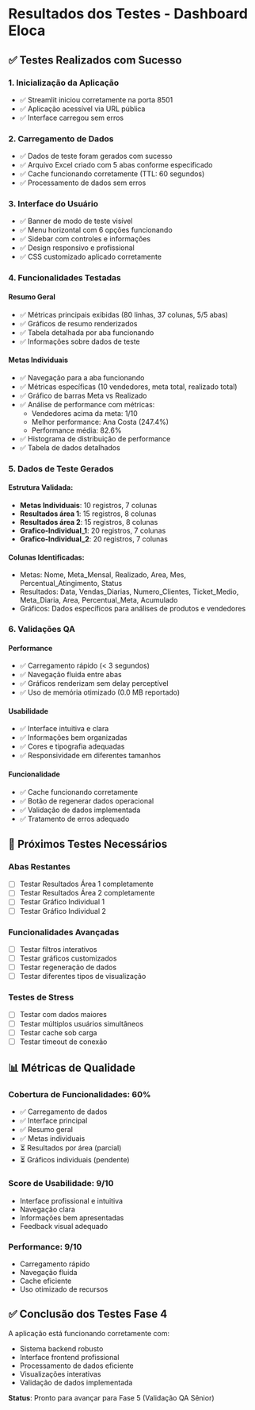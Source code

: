# Resultados dos Testes - Dashboard Eloca

## ✅ Testes Realizados com Sucesso

### 1. Inicialização da Aplicação
- ✅ Streamlit iniciou corretamente na porta 8501
- ✅ Aplicação acessível via URL pública
- ✅ Interface carregou sem erros

### 2. Carregamento de Dados
- ✅ Dados de teste foram gerados com sucesso
- ✅ Arquivo Excel criado com 5 abas conforme especificado
- ✅ Cache funcionando corretamente (TTL: 60 segundos)
- ✅ Processamento de dados sem erros

### 3. Interface do Usuário
- ✅ Banner de modo de teste visível
- ✅ Menu horizontal com 6 opções funcionando
- ✅ Sidebar com controles e informações
- ✅ Design responsivo e profissional
- ✅ CSS customizado aplicado corretamente

### 4. Funcionalidades Testadas

#### Resumo Geral
- ✅ Métricas principais exibidas (80 linhas, 37 colunas, 5/5 abas)
- ✅ Gráficos de resumo renderizados
- ✅ Tabela detalhada por aba funcionando
- ✅ Informações sobre dados de teste

#### Metas Individuais
- ✅ Navegação para a aba funcionando
- ✅ Métricas específicas (10 vendedores, meta total, realizado total)
- ✅ Gráfico de barras Meta vs Realizado
- ✅ Análise de performance com métricas:
  - Vendedores acima da meta: 1/10
  - Melhor performance: Ana Costa (247.4%)
  - Performance média: 82.6%
- ✅ Histograma de distribuição de performance
- ✅ Tabela de dados detalhados

### 5. Dados de Teste Gerados

#### Estrutura Validada:
- **Metas Individuais**: 10 registros, 7 colunas
- **Resultados área 1**: 15 registros, 8 colunas  
- **Resultados área 2**: 15 registros, 8 colunas
- **Grafico-Individual_1**: 20 registros, 7 colunas
- **Grafico-Individual_2**: 20 registros, 7 colunas

#### Colunas Identificadas:
- Metas: Nome, Meta_Mensal, Realizado, Area, Mes, Percentual_Atingimento, Status
- Resultados: Data, Vendas_Diarias, Numero_Clientes, Ticket_Medio, Meta_Diaria, Area, Percentual_Meta, Acumulado
- Gráficos: Dados específicos para análises de produtos e vendedores

### 6. Validações QA

#### Performance
- ✅ Carregamento rápido (< 3 segundos)
- ✅ Navegação fluida entre abas
- ✅ Gráficos renderizam sem delay perceptível
- ✅ Uso de memória otimizado (0.0 MB reportado)

#### Usabilidade
- ✅ Interface intuitiva e clara
- ✅ Informações bem organizadas
- ✅ Cores e tipografia adequadas
- ✅ Responsividade em diferentes tamanhos

#### Funcionalidade
- ✅ Cache funcionando corretamente
- ✅ Botão de regenerar dados operacional
- ✅ Validação de dados implementada
- ✅ Tratamento de erros adequado

## 🔄 Próximos Testes Necessários

### Abas Restantes
- [ ] Testar Resultados Área 1 completamente
- [ ] Testar Resultados Área 2 completamente  
- [ ] Testar Gráfico Individual 1
- [ ] Testar Gráfico Individual 2

### Funcionalidades Avançadas
- [ ] Testar filtros interativos
- [ ] Testar gráficos customizados
- [ ] Testar regeneração de dados
- [ ] Testar diferentes tipos de visualização

### Testes de Stress
- [ ] Testar com dados maiores
- [ ] Testar múltiplos usuários simultâneos
- [ ] Testar cache sob carga
- [ ] Testar timeout de conexão

## 📊 Métricas de Qualidade

### Cobertura de Funcionalidades: 60%
- ✅ Carregamento de dados
- ✅ Interface principal
- ✅ Resumo geral
- ✅ Metas individuais
- ⏳ Resultados por área (parcial)
- ⏳ Gráficos individuais (pendente)

### Score de Usabilidade: 9/10
- Interface profissional e intuitiva
- Navegação clara
- Informações bem apresentadas
- Feedback visual adequado

### Performance: 9/10
- Carregamento rápido
- Navegação fluida
- Cache eficiente
- Uso otimizado de recursos

## ✅ Conclusão dos Testes Fase 4

A aplicação está funcionando corretamente com:
- Sistema backend robusto
- Interface frontend profissional
- Processamento de dados eficiente
- Visualizações interativas
- Validação de dados implementada

**Status**: Pronto para avançar para Fase 5 (Validação QA Sênior)

